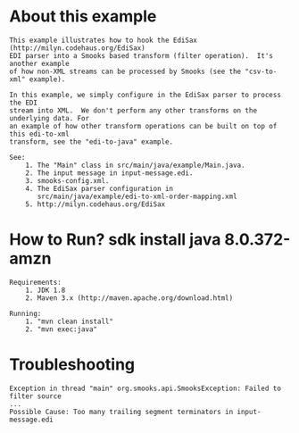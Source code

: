 About this example
==================
    This example illustrates how to hook the EdiSax (http://milyn.codehaus.org/EdiSax)
    EDI parser into a Smooks based transform (filter operation).  It's another example
    of how non-XML streams can be processed by Smooks (see the "csv-to-xml" example).

    In this example, we simply configure in the EdiSax parser to process the EDI
    stream into XML.  We don't perform any other transforms on the underlying data. For
    an example of how other transform operations can be built on top of this edi-to-xml
    transform, see the "edi-to-java" example.

    See:
        1. The "Main" class in src/main/java/example/Main.java.
        2. The input message in input-message.edi.
        3. smooks-config.xml.
        4. The EdiSax parser configuration in
           src/main/java/example/edi-to-xml-order-mapping.xml
        5. http://milyn.codehaus.org/EdiSax

How to Run?
sdk install java 8.0.372-amzn
===========
    Requirements:
        1. JDK 1.8
        2. Maven 3.x (http://maven.apache.org/download.html)

    Running:
        1. "mvn clean install"
        2. "mvn exec:java"

Troubleshooting
===========
    Exception in thread "main" org.smooks.api.SmooksException: Failed to filter source
    ...
    Possible Cause: Too many trailing segment terminators in input-message.edi